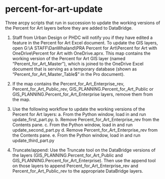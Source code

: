 # percent-for-art-update

Three arcpy scripts that run in succession to update the working versions of the Percent for Art layers before they are added to DataBridge. 

1.	Staff from Urban Design or PHDC will notify you if they have edited a feature in the Percent for Art Excel document. To update the GIS layers, open G:\A STAFF\DanWhaland\PRA Percent for Art\Percent for Art with OneDrive\Percent for Art with OneDrive.aprx. This map contains the working version of the Percent for Art GIS layer (named
  “Percent_for_Art_Master”), which is joined to the OneDrive Excel document that is serving as a temporary database (shown as “Percent_for_Art_Master_Table$” in the Pro document).
  
2.	If the map contains the Percent_for_Art_Enterprise_rev, Percent_for_Art_Public_rev, GIS_PLANNING.Percent_for_Art_Public or GIS_PLANNING.Percent_for_Art_Enterprise layers,
  remove them from the map. 
  
3.	Use the following workflow to update the working versions of the Percent for Art layers:
    a.	From the Python window, load in and run update_first_part.py.
    b.	Remove Percent_for_Art_Enterprise_rev from the Contents pane.
    c.	From the Python window, load in and run update_second_part.py
    d.	Remove Percent_for_Art_Enterprise_rev from the Contents pane.
    e.	From the Python window, load in and run update_third_part.py
 
 4.	Truncate/append: Use the Truncate tool on the DataBridge versions of the layers (GIS_PLANNING.Percent_for_Art_Public and GIS_PLANNING.Percent_for_Art_Enterprise). Then use 
        the append tool on those layers to append Percent_for_Art_Enterprise_rev and Percent_for_Art_Public_rev to the appropriate DataBridge layers. 
